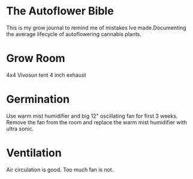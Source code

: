 # The Autoflower Bible
This is my grow journal to remind me of mistakes Ive made.Documenting the average lifecycle of autoflowering cannabis plants.


# Grow Room

4x4 Vivosun tent
4 inch exhaust



# Germination 

Use warm mist humidifier and big 12" oscillating fan for first 3 weeks. Remove the fan from the room and replace the warm mist humidifier with ultra sonic.

# Ventilation

Air circulation is good. Too much fan is not.





